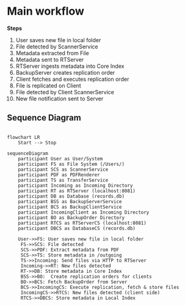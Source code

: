 # Main workflow
**Steps**

1. User saves new file in local folder
2. File detected by ScannerService
3.	Metadata extracted from File
4. Metadata sent to RTServer
5. RTServer ingests metadata into Core Index
6. BackupServer creates replication order
7. Client fetches and executes replication order
8. File is replicated on Client
9. File detected by Client ScannerService
10. New file notification sent to Server

## Sequence Diagram

```mermaid

flowchart LR
    Start --> Stop

sequenceDiagram
    participant User as User/System
    participant FS as File System (/Users/)
    participant SCS as ScannerService
    participant PDF as PDFRenderer
    participant TS as TransferService
    participant Incoming as Incoming Directory
    participant RT as RTServer (localhost:8081)
    participant DB as Database (records.db)
    participant BSS as BackupServerService
    participant BCS as BackupClientService
    participant IncomingClient as Incoming Directory
    participant BO as BackupOrder Directory
    participant RTCS as RTServerCS (localhost:8081)
    participant DBCS as DatabaseCS (records.db)

    User->>FS: User saves new file in local folder
	 FS->>SCS: File detected
	 SCS->>PDF: Extract metadata from PDF
	 SCS->>TS: Store metadata in /outgoing
	 TS->>Incoming: Send files via HTTP to RTServer
	 Incoming->>RT: New files detected
	 RT->>DB: Store metadata in Core Index
	 BSS->>BO:  Create replication orders for clients
	 BO->>BCS: Fetch BackupOrder from Server
	 BCS->>IncomingCS: Execute replication, fetch & store files 
	 IncomingCS->>RTCS: New files detected (client side)
	 RTCS->>DBCS: Store metadata in Local Index
    
```